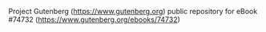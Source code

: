 Project Gutenberg (https://www.gutenberg.org) public repository for
eBook #74732 (https://www.gutenberg.org/ebooks/74732)
